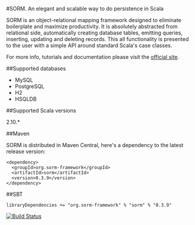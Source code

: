 #SORM. An elegant and scalable way to do persistence in Scala

SORM is an object-relational mapping framework designed to eliminate boilerplate and maximize productivity. It is absolutely abstracted from relational side, automatically creating database tables, emitting queries, inserting, updating and deleting records. This all functionality is presented to the user with a simple API around standard Scala's case classes. 

For more info, tutorials and documentation please visit the [official site](http://sorm-framework.org).

##Supported databases

* MySQL
* PostgreSQL
* H2
* HSQLDB

##Supported Scala versions

2.10.*

##Maven

SORM is distributed in Maven Central, here's a dependency to the latest release version:

    <dependency>
      <groupId>org.sorm-framework</groupId>
      <artifactId>sorm</artifactId>
      <version>0.3.9</version>
    </dependency>

##SBT

    libraryDependencies += "org.sorm-framework" % "sorm" % "0.3.9"

[![Build Status](https://travis-ci.org/sorm/sorm.png?branch=master)](https://travis-ci.org/sorm/sorm)

